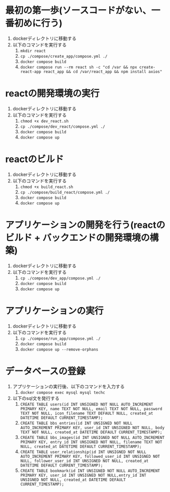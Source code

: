 # 最初の第一歩(ソースコードがない、一番初めに行う)
1. dockerディレクトリに移動する
1. 以下のコマンドを実行する
    1. `mkdir react`
    1. `cp ./compose/create_app/compose.yml ./`
    1. `docker compose build`
    1. `docker compose run --rm react sh -c "cd /var && npx create-react-app react_app && cd /var/react_app && npm install axios"`

# reactの開発環境の実行
1. dockerディレクトリに移動する
1. 以下のコマンドを実行する
    1. `chmod +x dev_react.sh`
    1. `cp ./compose/dev_react/compose.yml ./`
    1. `docker compose build`
    1. `docker compose up`

# reactのビルド
1. dockerディレクトリに移動する
1. 以下のコマンドを実行する
    1. `chmod +x build_react.sh`
    1. `cp ./compose/build_react/compose.yml ./`
    1. `docker compose build`
    1. `docker compose up`

# アプリケーションの開発を行う(reactのビルド + バックエンドの開発環境の構築)
1. dockerディレクトリに移動する
1. 以下のコマンドを実行する
    1. `cp ./compose/dev_app/compose.yml ./`
    1. `docker compose build`
    1. `docker compose up`

# アプリケーションの実行
1. dockerディレクトリに移動する
1. 以下のコマンドを実行する
    1. `cp ./compose/run_app/compose.yml ./`
    1. `docker compose build`
    1. `docker compose up --remove-orphans`

# データベースの登録
1. アプリケーションの実行後、以下のコマンドを入力する
    1. `docker compose exec mysql mysql techc`
1. 以下のsql文を発行する
    1. `CREATE TABLE users(id INT UNSIGNED NOT NULL AUTO_INCREMENT PRIMARY KEY, name TEXT NOT NULL, email TEXT NOT NULL, password TEXT NOT NULL, icon_filename TEXT DEFAULT NULL, created_at DATETIME DEFAULT CURRENT_TIMESTAMP);`
    1. `CREATE TABLE bbs_entries(id INT UNSIGNED NOT NULL AUTO_INCREMENT PRIMARY KEY, user_id INT UNSIGNED NOT NULL, body TEXT NOT NULL, created_at DATETIME DEFAULT CURRENT_TIMESTAMP);`
    1. `CREATE TABLE bbs_images(id INT UNSIGNED NOT NULL AUTO_INCREMENT PRIMARY KEY, entry_id INT UNSIGNED NOT NULL, filename TEXT NOT NULL, created_at DATETIME DEFAULT CURRENT_TIMESTAMP);`
    1. `CREATE TABLE user_relationship(id INT UNSIGNED NOT NULL AUTO_INCREMENT PRIMARY KEY, followed_user_id INT UNSIGNED NOT NULL, follower_user_id INT UNSIGNED NOT NULL, created_at DATETIME DEFAULT CURRENT_TIMESTAMP);`
    1. `CREATE TABLE bookmark(id INT UNSIGNED NOT NULL AUTO_INCREMENT PRIMARY KEY, user_id INT UNSIGNED NOT NULL,entry_id INT UNSIGNED NOT NULL, created_at DATETIME DEFAULT CURRENT_TIMESTAMP);`